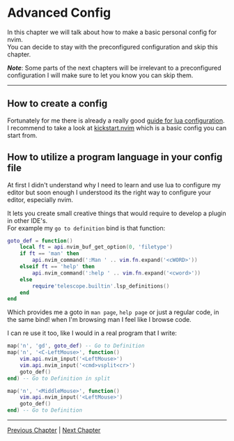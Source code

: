# Advanced Config
In this chapter we will talk about how to make a basic personal config for nvim. \
You can decide to stay with the preconfigured configuration and skip this chapter.

_**Note**_: Some parts of the next chapters will be irrelevant to a preconfigured configuration I will make sure to let you know you can skip them.

---

## How to create a config
Fortunately for me there is already a really good [guide for lua configuration](https://github.com/nanotee/nvim-lua-guide).
I recommend to take a look at [kickstart.nvim](https://github.com/nvim-lua/kickstart.nvim) which is a basic config you can start from.

## How to utilize a program language in your config file
At first I didn't understand why I need to learn and use lua to configure my editor but soon enough I understood its the right way to configure your editor, especially nvim.

It lets you create small creative things that would require to develop a plugin in other IDE's. \
For example my `go to definition` bind is that function:
```lua
goto_def = function()
	local ft = api.nvim_buf_get_option(0, 'filetype')
	if ft == 'man' then
		api.nvim_command(':Man ' .. vim.fn.expand('<cWORD>'))
	elseif ft == 'help' then
		api.nvim_command(':help ' .. vim.fn.expand('<cword>'))
	else
		require'telescope.builtin'.lsp_definitions()
	end
end
```
Which provides me a goto in `man page`, `help page` or just a regular code, in the same bind! when I'm browsing man I feel like I browse code.

I can re use it too, like I would in a real program that I write:
```lua
map('n', 'gd', goto_def) -- Go to Definition
map('n', '<C-LeftMouse>', function()
	vim.api.nvim_input('<LeftMouse>')
	vim.api.nvim_input('<cmd>vsplit<cr>')
	goto_def()
end) -- Go to Definition in split

map('n', '<MiddleMouse>', function()
	vim.api.nvim_input('<LeftMouse>')
	goto_def()
end) -- Go to Definition
```

---

[Previous Chapter](./07-vim-goodies.md) | [Next Chapter](./09-code-navigation.md)
